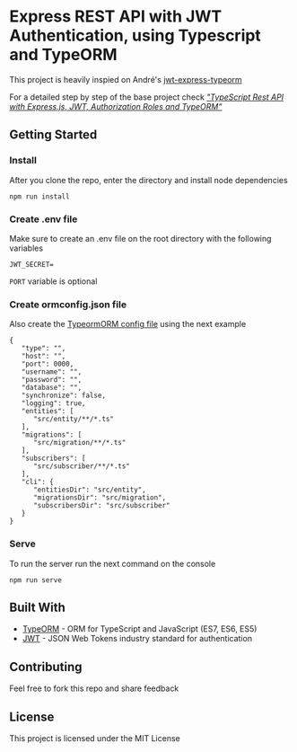 # Express REST API with JWT Authentication, using Typescript and TypeORM

This project is heavily inspied on André's [jwt-express-typeorm](https://github.com/andregardi/jwt-express-typeorm)

For a detailed step by step of the base project check [_"TypeScript Rest API with Express.js, JWT, Authorization Roles and TypeORM"_](https://medium.com/javascript-in-plain-english/creating-a-rest-api-with-jwt-authentication-and-role-based-authorization-using-typescript-fbfa3cab22a4)

## Getting Started

### Install

After you clone the repo, enter the directory and install node dependencies

```
npm run install
```

### Create .env file

Make sure to create an .env file on the root directory with the following variables

```
JWT_SECRET=
```

`PORT` variable is optional

### Create ormconfig.json file

Also create the [TypeormORM config file](https://github.com/typeorm/typeorm/blob/master/docs/using-ormconfig.md#using-ormconfigjson) using the next example

```
{
   "type": "",
   "host": "",
   "port": 0000,
   "username": "",
   "password": "",
   "database": "",
   "synchronize": false,
   "logging": true,
   "entities": [
      "src/entity/**/*.ts"
   ],
   "migrations": [
      "src/migration/**/*.ts"
   ],
   "subscribers": [
      "src/subscriber/**/*.ts"
   ],
   "cli": {
      "entitiesDir": "src/entity",
      "migrationsDir": "src/migration",
      "subscribersDir": "src/subscriber"
   }
}
```

### Serve

To run the server run the next command on the console

```
npm run serve
```

## Built With

- [TypeORM](https://typeorm.io/#/) - ORM for TypeScript and JavaScript (ES7, ES6, ES5)
- [JWT](https://github.com/expressjs/multer) - JSON Web Tokens industry standard for authentication

## Contributing

Feel free to fork this repo and share feedback

## License

This project is licensed under the MIT License
